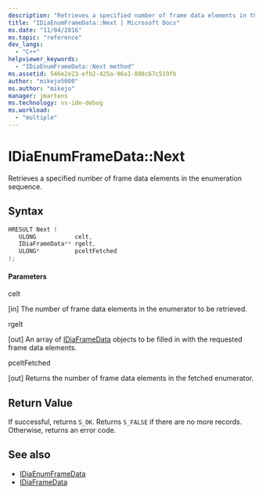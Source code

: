 ```yaml
---
description: "Retrieves a specified number of frame data elements in the enumeration sequence."
title: "IDiaEnumFrameData::Next | Microsoft Docs"
ms.date: "11/04/2016"
ms.topic: "reference"
dev_langs:
  - "C++"
helpviewer_keywords:
  - "IDiaEnumFrameData::Next method"
ms.assetid: 546e2e23-efb2-425a-96a1-808c67c519fb
author: "mikejo5000"
ms.author: "mikejo"
manager: jmartens
ms.technology: vs-ide-debug
ms.workload:
  - "multiple"
---
```

# IDiaEnumFrameData::Next
Retrieves a specified number of frame data elements in the enumeration sequence.

## Syntax

```C++
HRESULT Next ( 
   ULONG           celt,
   IDiaFrameData** rgelt,
   ULONG*          pceltFetched
);
```

#### Parameters
 celt

[in] The number of frame data elements in the enumerator to be retrieved.

 rgelt

[out] An array of [IDiaFrameData](../../debugger/debug-interface-access/idiaframedata.md) objects to be filled in with the requested frame data elements.

 pceltFetched

[out] Returns the number of frame data elements in the fetched enumerator.

## Return Value
 If successful, returns `S_OK`. Returns `S_FALSE` if there are no more records. Otherwise, returns an error code.

## See also
- [IDiaEnumFrameData](../../debugger/debug-interface-access/idiaenumframedata.md)
- [IDiaFrameData](../../debugger/debug-interface-access/idiaframedata.md)
